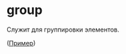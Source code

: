# group

Служит для группировки элементов.

([Пример](https://getsedona.github.io/sedona-components/group.html))
